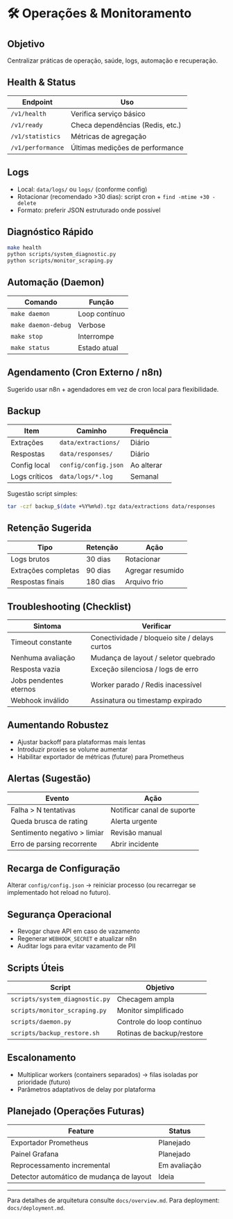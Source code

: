 # 🛠️ Operações & Monitoramento

## Objetivo

Centralizar práticas de operação, saúde, logs, automação e recuperação.

## Health & Status

| Endpoint | Uso |
|----------|-----|
| `/v1/health` | Verifica serviço básico |
| `/v1/ready` | Checa dependências (Redis, etc.) |
| `/v1/statistics` | Métricas de agregação |
| `/v1/performance` | Últimas medições de performance |

## Logs

- Local: `data/logs/` ou `logs/` (conforme config)
- Rotacionar (recomendado >30 dias): script cron + `find -mtime +30 -delete`
- Formato: preferir JSON estruturado onde possível

## Diagnóstico Rápido

```bash
make health
python scripts/system_diagnostic.py
python scripts/monitor_scraping.py
```

## Automação (Daemon)

| Comando | Função |
|---------|--------|
| `make daemon` | Loop contínuo |
| `make daemon-debug` | Verbose |
| `make stop` | Interrompe |
| `make status` | Estado atual |

## Agendamento (Cron Externo / n8n)

Sugerido usar n8n + agendadores em vez de cron local para flexibilidade.

## Backup

| Item | Caminho | Frequência |
|------|---------|------------|
| Extrações | `data/extractions/` | Diário |
| Respostas | `data/responses/` | Diário |
| Config local | `config/config.json` | Ao alterar |
| Logs críticos | `data/logs/*.log` | Semanal |

Sugestão script simples:

```bash
tar -czf backup_$(date +%Y%m%d).tgz data/extractions data/responses
```

## Retenção Sugerida

| Tipo | Retenção | Ação |
|------|----------|------|
| Logs brutos | 30 dias | Rotacionar |
| Extrações completas | 90 dias | Agregar resumido |
| Respostas finais | 180 dias | Arquivo frio |

## Troubleshooting (Checklist)

| Sintoma | Verificar |
|---------|-----------|
| Timeout constante | Conectividade / bloqueio site / delays curtos |
| Nenhuma avaliação | Mudança de layout / seletor quebrado |
| Resposta vazia | Exceção silenciosa / logs de erro |
| Jobs pendentes eternos | Worker parado / Redis inacessível |
| Webhook inválido | Assinatura ou timestamp expirado |

## Aumentando Robustez

- Ajustar backoff para plataformas mais lentas
- Introduzir proxies se volume aumentar
- Habilitar exportador de métricas (future) para Prometheus

## Alertas (Sugestão)

| Evento | Ação |
|--------|------|
| Falha > N tentativas | Notificar canal de suporte |
| Queda brusca de rating | Alerta urgente |
| Sentimento negativo > limiar | Revisão manual |
| Erro de parsing recorrente | Abrir incidente |

## Recarga de Configuração

Alterar `config/config.json` → reiniciar processo (ou recarregar se implementado hot reload no futuro).

## Segurança Operacional

- Revogar chave API em caso de vazamento
- Regenerar `WEBHOOK_SECRET` e atualizar n8n
- Auditar logs para evitar vazamento de PII

## Scripts Úteis

| Script | Objetivo |
|--------|----------|
| `scripts/system_diagnostic.py` | Checagem ampla |
| `scripts/monitor_scraping.py` | Monitor simplificado |
| `scripts/daemon.py` | Controle do loop contínuo |
| `scripts/backup_restore.sh` | Rotinas de backup/restore |

## Escalonamento

- Multiplicar workers (containers separados) → filas isoladas por prioridade (futuro)
- Parâmetros adaptativos de delay por plataforma

## Planejado (Operações Futuras)

| Feature | Status |
|---------|--------|
| Exportador Prometheus | Planejado |
| Painel Grafana | Planejado |
| Reprocessamento incremental | Em avaliação |
| Detector automático de mudança de layout | Ideia |

---
Para detalhes de arquitetura consulte `docs/overview.md`. Para deployment: `docs/deployment.md`.
